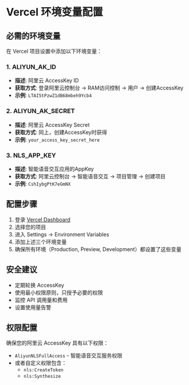 # Vercel 环境变量配置

## 必需的环境变量

在 Vercel 项目设置中添加以下环境变量：

### 1. ALIYUN_AK_ID
- **描述**: 阿里云 AccessKey ID
- **获取方式**: 登录阿里云控制台 → RAM访问控制 → 用户 → 创建AccessKey
- **示例**: `LTAI5tPzwZ1dB68mbeh9Ycb4`

### 2. ALIYUN_AK_SECRET  
- **描述**: 阿里云 AccessKey Secret
- **获取方式**: 同上，创建AccessKey时获得
- **示例**: `your_access_key_secret_here`

### 3. NLS_APP_KEY
- **描述**: 智能语音交互应用的AppKey
- **获取方式**: 阿里云控制台 → 智能语音交互 → 项目管理 → 创建项目
- **示例**: `CshIybgPtK7eGmNX`

## 配置步骤

1. 登录 [Vercel Dashboard](https://vercel.com/dashboard)
2. 选择您的项目
3. 进入 Settings → Environment Variables
4. 添加上述三个环境变量
5. 确保所有环境（Production, Preview, Development）都设置了这些变量

## 安全建议

- 定期轮换 AccessKey
- 使用最小权限原则，只授予必要的权限
- 监控 API 调用量和费用
- 设置使用量告警

## 权限配置

确保您的阿里云 AccessKey 具有以下权限：
- `AliyunNLSFullAccess` - 智能语音交互服务权限
- 或者自定义权限包含：
  - `nls:CreateToken`
  - `nls:Synthesize`
